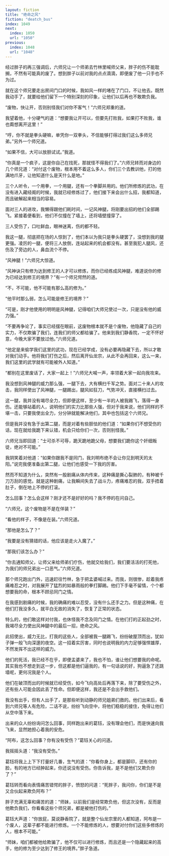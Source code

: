 ```yaml
---
layout: fiction
title: "绝命之风"
fiction: "deatch_bus"
index: 1049
next:
  index: 1050
  url: "1050"
previous:
  index: 1048
  url: "1048"
---
```

经过胖子的再三强调后，六师兄让一个师弟去竹林里喊师父来，胖子的伤不能耽搁，不然有可能真的废了。想到胖子以前对我的点点滴滴，即便废了他一只手也不为过。

就在这个师兄要走出房间门口的时候，我如风一样的堵在了门口，不让他去。既然我动手了，就要给他们留下一个特别深刻的印象，让他们以后再也不敢欺负我。

“废物，快让开，否则别怪我们对你不客气！”六师兄郑重的道。

我望着他，十分硬气的道：“想要我让开可以，但要先打败我，如果打不败我，谁也甭想离开这里！”

“哼，你不就是拳头硬嘛，单凭你一双拳头，不信能够打得过我们这么多师兄弟。”另外一个师兄道。

“如果不信，大可以放胆试试。”我道。

“你真是一个疯子，这是你自己在找死，那就怪不得我们了。”六师兄转而对身边的几个师兄道：“对付这个废物，根本用不着这么多人，你们三个去教训他，打的他满地爪牙，让他知道什么是天什么是地。”

三个人听令，一个用拳，一个用腿，还有一个拳脚并用的。他们所修炼的武功，在没有进入藏经阁的时候，我就已经修炼过了，他们接下来会出什么招，我都知道，而且破解起来相当的容易。

面对三人的进攻，我懒得跟他们耗时间，一记风神腿，将刚要出招的他们全部踢飞。紧接着便看到，他们不仅撞在了墙上，还将墙壁撞穿了。

三人受伤了，口吐鲜血，眼神迷离，伤的都不轻。

我这一腿，彻底把在场的人惊到了，他们本以为我只是拳头硬罢了，没想到我的腿更强。凌厉的一腿，便将三人放倒，连站起来的机会都没有。甚至我犯人腿风，还伤及了旁边的人，鼻血流个不停。

“风神腿！”六师兄大惊道。

“风神诀只有修为达到修王的人才可以修炼，而你已经练成风神腿，难道说你的修为已经达到修王的境界？”有一个师兄愕然的道。

“不，不可能，他不可能有那么高的修为。”

“他平时那么弱，怎么可能是修王的境界？”

“可是，刚才他使用的明明是风神腿，记得咱们大师兄使过一次，只是没有他的威力强。”

“不要再争论了，事实已经摆在眼前，这废物根本就不是个废物，他隐藏了自己的实力，不仅欺骗了我们，连我们的师父都给骗了。他来到我们静香院，一定不怀好意，今晚大家不要放过他。”六师兄道。

“他定是来偷学我们这里的武功，现在已经学成，没有必要再隐藏下去，所以才敢对我们动手。他将我们打伤之后，然后离开仙龙宗，从此不会再回来，这么一来，我们这里的武学就有可能被外人知道。”

“都别在这里废话了，大家一起上！”六师兄大喊一声，率领着大家一起向我攻来。

我没想到风神腿的威力那么强，一腿下去，大有横扫千军之势。面对二十来人的攻击，我同样使出了风神腿，一腿踢出，腿风如狂刀，气势冲天，直接横扫过去。

这一腿，我并没有竭尽全力，但即便这样，至少有一半的人被我踢飞，落得一身伤。还能够站着的人，说明他们的实力比那些人强，但对于我来说，他们同样的不堪一击，只要我使出全力，分分钟就能解决他们，其中也包括这个六师兄。

但是我并没有急于出第二腿，而是对着有些胆怯的他们道：“如果你们不想受伤的话，现在就给我跪下来认错，机会只给你们一次，否则别怪我。”

六师兄当即回道：“士可杀不可辱，跪天跪地跪父母，想要我们跪你这个奸细叛徒，绝对不可能。”

我阴笑着对他道：“如果你跟我不是同门，我刘明布绝不会让你见到明天的太阳。”说完我便准备出第二腿，让他们也感受一下我的厉害。

然而不知道为什么，突然有一股剧痛从体内传来，这种痛是撕心裂肺的，有种被千刀万刮的感觉。就是这种剧痛，让我瞬间失去了战斗力，疼痛难忍的我，双手捂着肚子，倒在地上不停的打滚。

怎么回事？怎么会这样？刚才还不是好好的吗？我不停的在问自己。

“六师兄，这个废物是不是在佯装？”

“看他的样子，不像是在装。”六师兄道。

“那他是怎么了？”

“我要是没有猜错的话，他应该是走火入魔了。”

“那我们该怎么办？”

“你去通知师父，让师父来给师弟们疗伤，他就交给我们，我们要活活的打死他，为我们的师兄弟出一口恶气。”六师兄道。

那个师兄跑出门外，迅速赶往竹林，急于把孟婆喊过来。而我，则很惨，趁着我疼痛难忍之时，对我展开了猛烈的如暴雨般的拳打脚踢。他们下手毫不留情，个个都想要我的命，根本不顾忌同门之情。

在我感到剧痛的时候，我的确痛的难以忍受，没有什么还手之力。但是这种痛，在他们打我没多久，就平白无故的消失了，恢复了正常的状态。

特么的，他们敢这样对付我，也休怪我不念及同门之情。在他们打的正起劲之时，我竭尽全力使出风神腿中的最后一招，绝命之风。

此招使出，威力无比，打我的这些人，全部被我一腿踢飞，纷纷破屋顶而出，犹如子弹一般飞向深邃的夜空。这一招着实厉害，同时也说明我的内力足够强悍雄厚，不然发挥不出这样的威力。

他们的死活，我已经不在乎，即便孟婆来了，我也不怕，谁让他们想要我的命呢。其实我也不想走到这一步，但这都是他们逼我的，有一句话说的好，狗逼急了还跳墙呢，更何况我是个人。

他们在破顶而出的时候就已经受伤，如今飞向高处后再落下来，除了要受伤之外，还有些人可能会因此丢了性命。但即便这样，我还是不会出手救他们。

我没有出手，但有人出手了，是那些听到动静的师兄姐弟们救的。他们出来后，看到六师兄等人有危险，二话不说，纷纷飞向空中，将他们稳稳的接住，免得让他们从空中落下来。

出来的众人纷纷询问怎么回事，同样跑出来的葛钰，没有理会他们，而是快速向我飞来，显然她担心着我的安危。

“阿布，这怎么回事？你有没有受伤？”葛钰关心的问道。

我摇摇头道：“我没有受伤。”

葛钰将我上上下下打量好几番，生气的道：“你看你身上，都是脚印，还有你的脸，有的地方已经肿起来，你还说没有受伤。你告诉我，是不是他们又欺负你了？”

葛钰转而看向表情痛苦错愕的胖子，愤怒的问道：“死胖子，我问你，你们是不是又合伙起来欺负阿布？”

胖子充满无辜和痛苦的道：“师妹，以前我们是经常欺负他，但这次没有，反而是他欺负我们，你看看这些个师兄弟，都是被他打伤的。”

葛钰大声道：“你放屁，莫说静香院了，就是整个仙龙宗里的人都知道，阿布是一个废人，这辈子都不能进行修炼。一个不能修炼的人，想要对付你们这些多修炼的人，根本不可能。”

“师妹，咱们都被他给欺骗了，他不仅可以进行修炼，而且还是一个隐藏起来的高手，他的修为至少达到了修王的境界。”胖子急道。